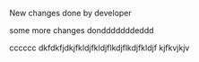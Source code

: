 New changes done by developer

some more changes dondddddddeddd


cccccc
dkfdkfjdkjfkldjfkldjflkdjflkdjfkldjf
kjfkvjkjv
